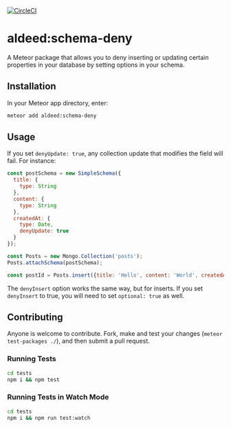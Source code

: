 [![CircleCI](https://circleci.com/gh/aldeed/meteor-schema-deny/tree/master.svg?style=svg)](https://circleci.com/gh/aldeed/meteor-schema-deny/tree/master)

# aldeed:schema-deny

A Meteor package that allows you to deny inserting or updating certain properties in your database by setting options in your schema.

## Installation

In your Meteor app directory, enter:

```bash
meteor add aldeed:schema-deny
```

## Usage

If you set `denyUpdate: true`, any collection update that modifies the field will fail. For instance:

```js
const postSchema = new SimpleSchema({
  title: {
    type: String
  },
  content: {
    type: String
  },
  createdAt: {
    type: Date,
    denyUpdate: true
  }
});

const Posts = new Mongo.Collection('posts');
Posts.attachSchema(postSchema);

const postId = Posts.insert({title: 'Hello', content: 'World', createdAt: new Date()});
```

The `denyInsert` option works the same way, but for inserts. If you set `denyInsert` to true, you will need to set `optional: true` as well.

## Contributing

Anyone is welcome to contribute. Fork, make and test your changes (`meteor test-packages ./`), and then submit a pull request.

### Running Tests

```bash
cd tests
npm i && npm test
```

### Running Tests in Watch Mode

```bash
cd tests
npm i && npm run test:watch
```
